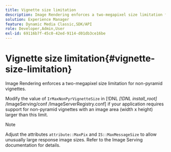 ```yaml
---
title: Vignette size limitation
description: Image Rendering enforces a two-megapixel size limitation for non-pyramid vignettes.
solution: Experience Manager
feature: Dynamic Media Classic,SDK/API
role: Developer,Admin,User
exl-id: 69116b7f-45c0-42ed-9114-d01db3ce16be
---
```

# Vignette size limitation{#vignette-size-limitation}

Image Rendering enforces a two-megapixel size limitation for non-pyramid vignettes.

Modify the value of `IrMaxNonPyrVignetteSize` in [!DNL *[!DNL install_root]* /ImageServing/conf /ImageServerRegistry.conf] if your application requires support for non-pyramid vignettes with an image area (width x height) larger than this limit.

>[!NOTE]
>
>Adjust the attributes `attribute::MaxPix` and `IS::MaxMessageSize` to allow unusually large response image sizes. Refer to the Image Serving documentation for details.
